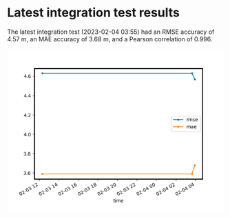 
Latest integration test results
===============================


The latest integration test (2023-02-04 03:55) had an RMSE accuracy of 4.57 m, an MAE accuracy of 3.68 m, and a Pearson correlation of 0.996.

<img src="stats_tests.png" width="600"/>